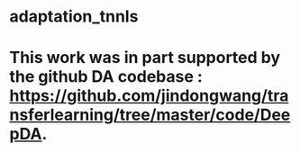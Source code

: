 # adaptation_tnnls
# This work was in part supported by the github DA codebase : https://github.com/jindongwang/transferlearning/tree/master/code/DeepDA.
